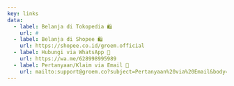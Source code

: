 ```yaml
---
key: links
data:
  - label: Belanja di Tokopedia 🛍️
    url: #
  - label: Belanja di Shopee 🛍️
    url: https://shopee.co.id/groem.official
  - label: Hubungi via WhatsApp 💬
    url: https://wa.me/628998995989
  - label: Pertanyaan/Klaim via Email 💬
    url: mailto:support@groem.co?subject=Pertanyaan%20via%20Email&body=Silakan%20sampaikan%20kebutuhan%2Fpertanyaan%2Fklaim%2Fkomplain%20Anda%20di%20bawah%20ini%3A%0A
---
```

